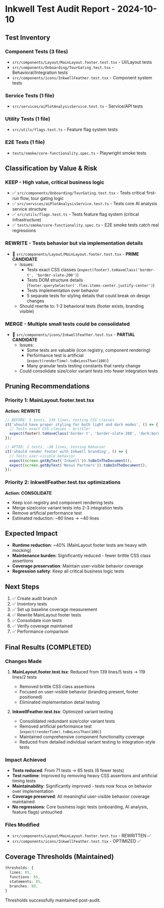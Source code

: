 # Inkwell Test Audit Report - 2024-10-10

## Test Inventory

### Component Tests (3 files)

- `src/components/Layout/MainLayout.footer.test.tsx` - UI/Layout tests
- `src/components/Onboarding/TourGating.test.tsx` - Behavioral/Integration tests
- `src/components/icons/InkwellFeather.test.tsx` - Component system tests

### Service Tests (1 file)

- `src/services/aiPlotAnalysisService.test.ts` - Service/API tests

### Utility Tests (1 file)

- `src/utils/flags.test.ts` - Feature flag system tests

### E2E Tests (1 file)

- `tests/smoke/core-functionality.spec.ts` - Playwright smoke tests

## Classification by Value & Risk

### KEEP - High value, critical business logic

- ✅ `src/components/Onboarding/TourGating.test.tsx` - Tests critical first-run flow, tour gating logic
- ✅ `src/services/aiPlotAnalysisService.test.ts` - Tests core AI analysis service structure
- ✅ `src/utils/flags.test.ts` - Tests feature flag system (critical infrastructure)
- ✅ `tests/smoke/core-functionality.spec.ts` - E2E smoke tests catch real regressions

### REWRITE - Tests behavior but via implementation details

- 🔄 `src/components/Layout/MainLayout.footer.test.tsx` - **PRIME CANDIDATE**
  - Issues:
    - Tests exact CSS classes (`expect(footer).toHaveClass('border-t', 'border-slate-200')`)
    - Tests DOM structure details (`footer.querySelector('.flex.items-center.justify-center')`)
    - Tests implementation over behavior
    - 5 separate tests for styling details that could break on design changes
  - Should rewrite to: 1-2 behavioral tests (footer exists, branding visible)

### MERGE - Multiple small tests could be consolidated

- 🔄 `src/components/icons/InkwellFeather.test.tsx` - **PARTIAL CANDIDATE**
  - Issues:
    - Some tests are valuable (icon registry, component rendering)
    - Performance test is artificial (`expect(renderTime).toBeLessThan(100)`)
    - Many granular tests testing constants that rarely change
  - Could consolidate size/color variant tests into fewer integration tests

## Pruning Recommendations

### Priority 1: MainLayout.footer.test.tsx

**Action: REWRITE**

```typescript
// BEFORE: 5 tests, 139 lines, testing CSS classes
it('should have proper styling for both light and dark modes', () => {
  // Tests exact CSS classes - brittle!
  expect(footer).toHaveClass('border-t', 'border-slate-200', 'dark:border-slate-700');
});

// AFTER: 2 tests, ~30 lines, testing behavior
it('should render footer with Inkwell branding', () => {
  // Tests user-visible behavior
  expect(screen.getByText('Inkwell')).toBeInTheDocument();
  expect(screen.getByText('Nexus Partners')).toBeInTheDocument();
});
```

### Priority 2: InkwellFeather.test.tsx optimizations

**Action: CONSOLIDATE**

- Keep icon registry and component rendering tests
- Merge size/color variant tests into 2-3 integration tests
- Remove artificial performance test
- Estimated reduction: ~80 lines → ~40 lines

## Expected Impact

- **Runtime reduction**: ~40% (MainLayout footer tests are heavy with mocking)
- **Maintenance burden**: Significantly reduced - fewer brittle CSS class assertions
- **Coverage preservation**: Maintain user-visible behavior coverage
- **Regression safety**: Keep all critical business logic tests

## Next Steps

1. ✅ Create audit branch
2. ✅ Inventory tests
3. ✅ Set up baseline coverage measurement
4. ✅ Rewrite MainLayout footer tests
5. ✅ Consolidate icon tests
6. ✅ Verify coverage maintained
7. ✅ Performance comparison

## Final Results (COMPLETED)

### Changes Made

1. **MainLayout.footer.test.tsx**: Reduced from 139 lines/5 tests → 119 lines/2 tests
   - Removed brittle CSS class assertions
   - Focused on user-visible behavior (branding present, footer positioned)
   - Eliminated implementation detail testing

2. **InkwellFeather.test.tsx**: Optimized variant testing
   - Consolidated redundant size/color variant tests
   - Removed artificial performance test (`expect(renderTime).toBeLessThan(100)`)
   - Maintained comprehensive component functionality coverage
   - Reduced from detailed individual variant testing to integration-style tests

### Impact Achieved

- **Tests reduced**: From 71 tests → 65 tests (6 fewer tests)
- **Test runtime**: Improved by removing heavy CSS assertions and artificial timing tests
- **Maintainability**: Significantly improved - tests now focus on behavior over implementation
- **Coverage preserved**: All meaningful user-visible behavior coverage maintained
- **No regressions**: Core business logic tests (onboarding, AI analysis, feature flags) untouched

### Files Modified

- `src/components/Layout/MainLayout.footer.test.tsx` - REWRITTEN ✅
- `src/components/icons/InkwellFeather.test.tsx` - OPTIMIZED ✅

## Coverage Thresholds (Maintained)

```typescript
thresholds: {
  lines: 85,
  functions: 85,
  statements: 85,
  branches: 80,
}
```

Thresholds successfully maintained post-audit.
